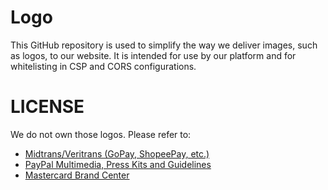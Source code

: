 # Logo
This GitHub repository is used to simplify the way we deliver images, such as logos, to our website.
It is intended for use by our platform and for whitelisting in CSP and CORS configurations.

# LICENSE
We do not own those logos. Please refer to:
- [Midtrans/Veritrans (GoPay, ShopeePay, etc.)](https://github.com/veritrans/logo)
- [PayPal Multimedia, Press Kits and Guidelines](https://newsroom.paypal-corp.com/media-resources)
- [Mastercard Brand Center](https://www.mastercard.com/brandcenter/en/home)